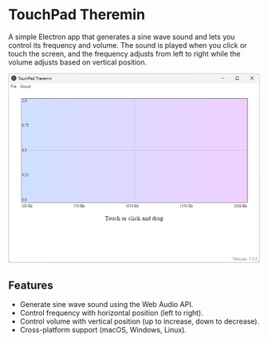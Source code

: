 # TouchPad Theremin

A simple Electron app that generates a sine wave sound and lets you control its frequency and volume. The sound is played when you click or touch the screen, and the frequency adjusts from left to right while the volume adjusts based on vertical position.

![Screenshot of Sine Wave Touchpad](assets/screenshot002.png)

## Features
- Generate sine wave sound using the Web Audio API.
- Control frequency with horizontal position (left to right).
- Control volume with vertical position (up to increase, down to decrease).
- Cross-platform support (macOS, Windows, Linux).
